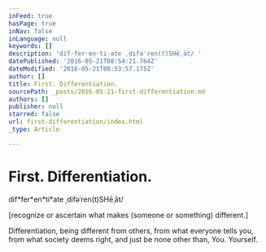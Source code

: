 ```yaml
---
inFeed: true
hasPage: true
inNav: false
inLanguage: null
keywords: []
description: 'dif·fer·en·ti·ate ˌdifəˈren(t)SHēˌāt/ '
datePublished: '2016-05-21T08:54:21.764Z'
dateModified: '2016-05-21T08:53:57.175Z'
author: []
title: First. Differentiation.
sourcePath: _posts/2016-05-21-first-differentiation.md
authors: []
publisher: null
starred: false
url: first-differentiation/index.html
_type: Article

---
```

# First. Differentiation.

dif\*fer\*en\*ti\*ate ˌdifəˈren(t)SHēˌāt/ 

\[recognize or ascertain what makes (someone or something) different.\]

Differentiation, being different from others, from what everyone tells you, from what society deems right, and just be none other than, You. Yourself.